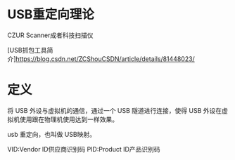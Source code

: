 
# USB重定向理论

CZUR Scanner成者科技扫描仪

[USB抓包工具简介]https://blog.csdn.net/ZCShouCSDN/article/details/81448023/

# 定义

将 USB 外设与虚拟机的通信，通过一个 USB 隧道进行连接，使得 USB 外设在虚拟机使用跟在物理机使用达到一样效果。

usb 重定向，也叫做 USB映射。

VID:Vendor ID供应商识别码
PID:Product ID产品识别码






